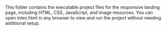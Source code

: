 This folder contains the executable project files for the responsive landing page, including HTML, CSS, JavaScript, and image resources. You can open intex.html in any browser to view and run the project without needing additional setup.
